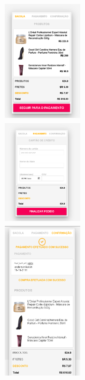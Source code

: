 <p align="center"><img src="1.png" width="250"></p>
<p align="center"><img src="2.png" width="250"></p>
<p align="center"><img src="3.png" width="250"></p>
